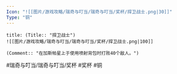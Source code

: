 ```yaml
---
Icon: "![[图片/游戏攻略/瑞奇与叮当/瑞奇与叮当/奖杯/捍卫战士.png|30]]"
Type: "铜"
---
```

```ad-common-bronze-trophy
title: (Title:: "捍卫战士")
![[图片/游戏攻略/瑞奇与叮当/瑞奇与叮当/奖杯/捍卫战士.png|100]]

(Comment:: "在加斯帕星上于使用喷射背包时打败40个敌人。")
```

#瑞奇与叮当/瑞奇与叮当/奖杯 #奖杯 #铜
